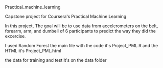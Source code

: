Practical_machine_learning

Capstone project for Coursera's Practical Machine Learning

In this project, The goal will be to use data from accelerometers on the belt, forearm, arm, 
and dumbell of 6 participants to predict the way they did the excercise.

I used Random Forest
the main file with the code it's Project_PML.R and the HTML it's Project_PML.html

the data for training and test it's on the data folder



